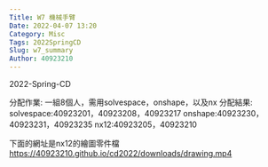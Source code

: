 ```yaml
---
Title: W7 機械手臂
Date: 2022-04-07 13:20
Category: Misc
Tags: 2022SpringCD
Slug: w7_summary
Author: 40923210
---
```


2022-Spring-CD 

<!-- PELICAN_END_SUMMARY -->

 分配作業:
 一組8個人，需用solvespace，onshape，以及nx
 分配結果:
 solvespace:40923201，40923208，40923217
 onshape:40923230，40923231，40923235
 nx12:40923205，40923210
 
 下面的網址是nx12的繪圖零件檔
 https://40923210.github.io/cd2022/downloads/drawing.mp4

